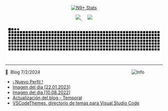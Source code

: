 <!--- 
[![GitHub Status](https://github-readme-stats.vercel.app/api?username=ninpl&include_all_commits&show_icons=true&theme=tokyonight)](https://ninpl.com/)
<p align="center">
  <a href="https://github.com/MoonAntonio" class="rich-diff-level-one">
    <img src="https://github-readme-stats.vercel.app/api?username=MoonAntonio&title_color=333&text_color=777" alt="MoonAntonio Stats" >
  </a>
</p>
<br><br>
  <strong>x.x</strong>
  <br><br>
  <a href="https://badges.pufler.dev">
    <img src="https://badges.pufler.dev/visits/MoonAntonio/MoonAntonio?style=flat-square&color=black&logo=github">
  </a>
-->

<p align="center">
  <a href="https://github.com/ninpl" class="rich-diff-level-one">
    <img src="https://github-readme-stats-git-masterrstaa-rickstaa.vercel.app/api?username=ninpl&&show_icons=true&count_private=true&theme=tokyonight" alt="N9+ Stats" >
  </a>
</p>

<p align="center">
  <a href="https://ninpl.com">
    <img src="https://img.icons8.com/dusk/64/000000/internet.png" width="48px"/>
  </a>
  &emsp;
  <a href="https://ninpl.com/perfil/">
    <img src="https://img.icons8.com/plasticine/50/000000/loyalty.png" width="48px"/>
  </a>
</p>

<!--
<p align="center">
    <img alt="contribution snake" width="85%" src="https://raw.githubusercontent.com/ninpl/ninpl/a9e0387320e0b1249176a695f828bcabd82d5e16/github-user-contribution.svg" />
</p>
-->

<picture>
  <source media="(prefers-color-scheme: dark)" srcset="https://github.com/ninpl/ninpl/raw/output/github-snake-dark.svg">
  <source media="(prefers-color-scheme: light)" srcset="https://github.com/ninpl/ninpl/raw/output/github-snake.svg">
  <img alt="snk" src="https://github.com/ninpl/ninpl/raw/output/github-snake.svg">
</picture>

  ---
     
<a href="https://hits.seeyoufarm.com"><img src="https://hits.seeyoufarm.com/api/count/incr/badge.svg?url=https%3A%2F%2Fgithub.com%2Fninpl&count_bg=%2379C83D&title_bg=%23555555&icon=github.svg&icon_color=%23E7E7E7&title=N9%2B&edge_flat=false" align="right"
     alt="Info" width="100" height="20"/></a>


📕 &nbsp;Blog 7/2/2024 
- [¡ Nuevo Perfil !](https://ninpl.com/posts/2023/comun/001/)
- [Imagen del dia [22.01.2023]](https://ninpl.com/posts/2023/imagen/001/)
- [Imagen del dia [10.08.2022]](https://ninpl.com/posts/2022/imagen/001/)
- [Actualización del blog - Temporal](https://ninpl.com/posts/2022/comun/001/)
- [VSCodeThemes, directorio de temas para Visual Studio Code](https://ninpl.com/posts/2019/comun/008/)
